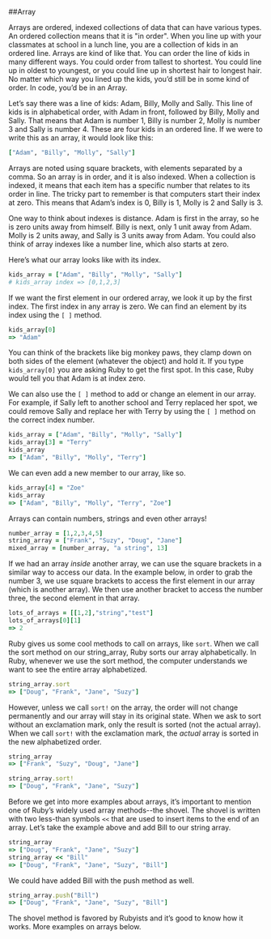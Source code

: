 
##Array

Arrays are ordered, indexed collections of data that can have various types. An ordered collection means that it is "in order". When you line up with your classmates at school in a lunch line, you are a collection of kids in an ordered line. Arrays are kind of like that. You can order the line of kids in many different ways. You could order from tallest to shortest. You could line up in oldest to youngest, or you could line up in shortest hair to longest hair. No matter which way you lined up the kids, you’d still be in some kind of order. In code, you’d be in an Array.

Let’s say there was a line of kids: Adam, Billy, Molly and Sally. This line of kids is in alphabetical order, with Adam in front, followed by Billy, Molly and Sally. That means that Adam is number 1, Billy is number 2, Molly is number 3 and Sally is number 4. These are four kids in an ordered line. If we were to write this as an array, it would look like this:

```ruby
["Adam", "Billy", "Molly", "Sally"]
```
Arrays are noted using square brackets, with elements separated by a comma. So an array is in order, and it is also indexed. When a collection is indexed, it means that each item has a specific number that relates to its order in line. The tricky part to remember is that computers start their index at zero. This means that Adam’s index is 0, Billy is 1, Molly is 2 and Sally is 3.

One way to think about indexes is distance. Adam is first in the array, so he is zero units away from himself. Billy is next, only 1 unit away from Adam. Molly is 2 units away, and Sally is 3 units away from Adam. You could also think of array indexes like a number line, which also starts at zero.

Here’s what our array looks like with its index.

```ruby
kids_array = ["Adam", "Billy", "Molly", "Sally"]
# kids_array index => [0,1,2,3]
```

If we want the first element in our ordered array, we look it up by the first index. The first index in any array is zero. We can find an element by its index using the `[ ]` method.

```ruby
kids_array[0]
=> "Adam"
```

You can think of the brackets like big monkey paws, they clamp down on both sides of the element (whatever the object) and hold it. If you type `kids_array[0]` you are asking Ruby to get the first spot. In this case, Ruby would tell you that Adam is at index zero.

We can also use the `[ ]` method to add or change an element in our array. For example, if Sally left to another school and Terry replaced her spot, we could remove Sally and replace her with Terry by using the `[ ]` method on the correct index number.

```ruby
kids_array = ["Adam", "Billy", "Molly", "Sally"]
kids_array[3] = "Terry"
kids_array
=> ["Adam", "Billy", "Molly", "Terry"]
```

We can even add a new member to our array, like so.

```ruby
kids_array[4] = "Zoe"
kids_array
=> ["Adam", "Billy", "Molly", "Terry", "Zoe"]
```

Arrays can contain numbers, strings and even other arrays!

```ruby
number_array = [1,2,3,4,5]
string_array = ["Frank", "Suzy", "Doug", "Jane"]
mixed_array = [number_array, "a string", 13]
```

If we had an array _inside_ another array, we can use the square brackets in a similar way to access our data. In the example below, in order to grab the number 3, we use square brackets to access the first element in our array (which is another array). We then use another bracket to access the number three, the second element in that array.

```ruby
lots_of_arrays = [[1,2],"string","test"]
lots_of_arrays[0][1]
=> 2
```

Ruby gives us some cool methods to call on arrays, like `sort`. When we call the sort method on our string_array, Ruby sorts our array alphabetically. In Ruby, whenever we use the sort method, the computer understands we want to see the entire array alphabetized.

```ruby
string_array.sort
=> ["Doug", "Frank", "Jane", "Suzy"]
```

However, unless we call `sort!` on the array, the order will not change permanently and our array will stay in its original state. When we ask to sort without an exclamation mark, only the result is sorted (not the actual array). When we call `sort!` with the exclamation mark, the _actual_ array is sorted in the new alphabetized order.

```ruby
string_array
=> ["Frank", "Suzy", "Doug", "Jane"]

string_array.sort!
=> ["Doug", "Frank", "Jane", "Suzy"]
```

Before we get into more examples about arrays, it’s important to mention one of Ruby’s widely used array methods--the shovel. The shovel is written with two less-than symbols `<<` that are used to insert items to the end of an array. Let’s take the example above and add Bill to our string array.

```ruby
string_array
=> ["Doug", "Frank", "Jane", "Suzy"]
string_array << "Bill"
=> ["Doug", "Frank", "Jane", "Suzy", "Bill"]
```

We could have added Bill with the push method as well.

```ruby
string_array.push("Bill")
=> ["Doug", "Frank", "Jane", "Suzy", "Bill"]
```

The shovel method is favored by Rubyists and it’s good to know how it works. More examples on arrays below.
